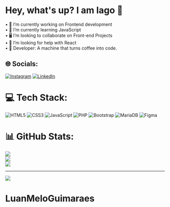 # Hey, what's up? I am Iago 🖖
• 🔭 I’m currently working on Frontend development<br>• 🌱 I’m currently learning JavaScript<br>• 🖥️ I’m looking to collaborate on Front-end Projects<br>• 🤔 I’m looking for help with React<br>• 🤖 Developer: A machine that turns coffee into code.


## 🌐 Socials:
[![Instagram](https://img.shields.io/badge/Instagram-%23E4405F.svg?logo=Instagram&logoColor=white)](https://instagram.com/https://www.instagram.com/iagoborelli.dev/) [![LinkedIn](https://img.shields.io/badge/LinkedIn-%230077B5.svg?logo=linkedin&logoColor=white)](https://linkedin.com/in/https://www.linkedin.com/in/iago-borelli/) 

# 💻 Tech Stack:
![HTML5](https://img.shields.io/badge/html5-%23E34F26.svg?style=for-the-badge&logo=html5&logoColor=white) ![CSS3](https://img.shields.io/badge/css3-%231572B6.svg?style=for-the-badge&logo=css3&logoColor=white) ![JavaScript](https://img.shields.io/badge/javascript-%23323330.svg?style=for-the-badge&logo=javascript&logoColor=%23F7DF1E) ![PHP](https://img.shields.io/badge/php-%23777BB4.svg?style=for-the-badge&logo=php&logoColor=white) ![Bootstrap](https://img.shields.io/badge/bootstrap-%23563D7C.svg?style=for-the-badge&logo=bootstrap&logoColor=white) ![MariaDB](https://img.shields.io/badge/MariaDB-003545?style=for-the-badge&logo=mariadb&logoColor=white) 	![Figma](https://img.shields.io/badge/figma-%23F24E1E.svg?style=for-the-badge&logo=figma&logoColor=white)
# 📊 GitHub Stats:
![](https://github-readme-stats.vercel.app/api?username=iagoborelli&theme=react&hide_border=false&include_all_commits=true&count_private=true)<br/>
![](https://github-readme-streak-stats.herokuapp.com/?user=iagoborelli&theme=react&hide_border=false)<br/>
![](https://github-readme-stats.vercel.app/api/top-langs/?username=iagoborelli&theme=react&hide_border=false&include_all_commits=true&count_private=true&layout=compact)

---
[![](https://visitcount.itsvg.in/api?id=iagoborelli&icon=0&color=0)](https://visitcount.itsvg.in)

<!-- Proudly created with GPRM ( https://gprm.itsvg.in ) -->
# LuanMeloGuimaraes

